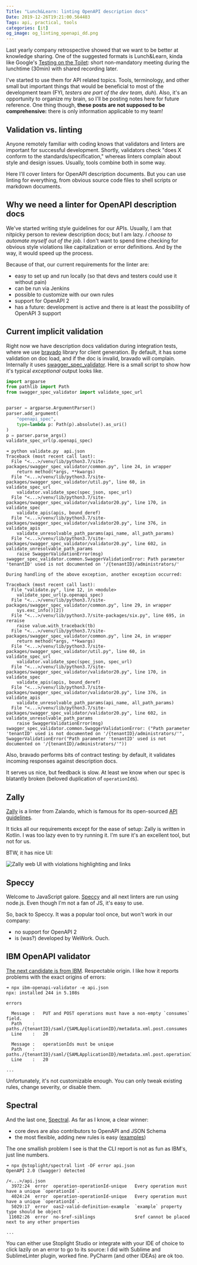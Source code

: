 ```yaml
---
Title: "Lunch&Learn: linting OpenAPI description docs"
Date: 2019-12-26T19:21:00.564483
Tags: api, practical, tools
categories: [it]
og_image: og_linting_openapi_dd.png
---
```


Last yearly company retrospective showed that we want to be better at knowledge sharing. One of the suggested formats is Lunch&Learn, kinda like Google's [Testing on the Toilet](https://testing.googleblog.com/2007/01/introducing-testing-on-toilet.html): short non-mandatory meeting during the lunchtime (30min) with shared recording later.

I've started to use them for API related topics. Tools, terminology, and other small but important things that would be beneficial to most of the development team (FYI, _testers are part of the dev team, duh_). Also, it's an opportunity to organize my brain, so I'll be posting notes here for future reference. One thing though, **these posts are not supposed to be comprehensive:** there is only information applicable to my team!


## Validation vs. linting
Anyone remotely familiar with coding knows that validators and linters are important for successful development. Shortly, validators check "does X conform to the standards/specification," whereas linters complain about style and design issues. Usually, tools combine both in some way.

Here I'll cover linters for OpenAPI description documents. But you can use linting for everything, from obvious source code files to shell scripts or markdown documents.


## Why we need a linter for OpenAPI description docs

We've started writing style guidelines for our APIs. Usually, I am that nitpicky person to review description docs; but I am lazy. _I choose to automate myself out of the job._ I don't want to spend time checking for obvious style violations like capitalization or error definitions. And by the way, it would speed up the process.

Because of that, our current requirements for the linter are:

* easy to set up and run locally (so that devs and testers could use it without pain)
* can be run via Jenkins
* possible to customize with our own rules
* support for OpenAPI 2
* has a future: development is active and there is at least the possibility of OpenAPI 3 support



## Current implicit validation

Right now we have description docs validation during integration tests, where we use [bravado](https://github.com/Yelp/bravado) library for client generation. By default, it has some validation on doc load, and if the doc is invalid, bravado will complain. Internally it uses [swagger_spec_validator](https://github.com/Yelp/swagger_spec_validator). Here is a small script to show how it's typical _exceptional_ output looks like.

```python
import argparse
from pathlib import Path
from swagger_spec_validator import validate_spec_url


parser = argparse.ArgumentParser()
parser.add_argument(
    "openapi_spec",
    type=lambda p: Path(p).absolute().as_uri()
)
p = parser.parse_args()
validate_spec_url(p.openapi_spec)
```

```text
➜ python validate.py  api.json
Traceback (most recent call last):
  File "<...>/venv/lib/python3.7/site-packages/swagger_spec_validator/common.py", line 24, in wrapper
    return method(*args, **kwargs)
  File "<...>/venv/lib/python3.7/site-packages/swagger_spec_validator/util.py", line 60, in validate_spec_url
    validator.validate_spec(spec_json, spec_url)
  File "<...>/venv/lib/python3.7/site-packages/swagger_spec_validator/validator20.py", line 170, in validate_spec
    validate_apis(apis, bound_deref)
  File "<...>/venv/lib/python3.7/site-packages/swagger_spec_validator/validator20.py", line 376, in validate_apis
    validate_unresolvable_path_params(api_name, all_path_params)
  File "<...>/venv/lib/python3.7/site-packages/swagger_spec_validator/validator20.py", line 602, in validate_unresolvable_path_params
    raise SwaggerValidationError(msg)
swagger_spec_validator.common.SwaggerValidationError: Path parameter 'tenantID' used is not documented on '/{tenantID}/administrators/'

During handling of the above exception, another exception occurred:

Traceback (most recent call last):
  File "validate.py", line 12, in <module>
    validate_spec_url(p.openapi_spec)
  File "<...>/venv/lib/python3.7/site-packages/swagger_spec_validator/common.py", line 29, in wrapper
    sys.exc_info()[2])
  File "<...>/venv/lib/python3.7/site-packages/six.py", line 695, in reraise
    raise value.with_traceback(tb)
  File "<...>/venv/lib/python3.7/site-packages/swagger_spec_validator/common.py", line 24, in wrapper
    return method(*args, **kwargs)
  File "<...>/venv/lib/python3.7/site-packages/swagger_spec_validator/util.py", line 60, in validate_spec_url
    validator.validate_spec(spec_json, spec_url)
  File "<...>/venv/lib/python3.7/site-packages/swagger_spec_validator/validator20.py", line 170, in validate_spec
    validate_apis(apis, bound_deref)
  File "<...>/venv/lib/python3.7/site-packages/swagger_spec_validator/validator20.py", line 376, in validate_apis
    validate_unresolvable_path_params(api_name, all_path_params)
  File "<...>/venv/lib/python3.7/site-packages/swagger_spec_validator/validator20.py", line 602, in validate_unresolvable_path_params
    raise SwaggerValidationError(msg)
swagger_spec_validator.common.SwaggerValidationError: ("Path parameter 'tenantID' used is not documented on '/{tenantID}/administrators/'", SwaggerValidationError("Path parameter 'tenantID' used is not documented on '/{tenantID}/administrators/'"))
```

Also, bravado performs bits of contract testing: by default, it validates incoming responses against description docs.

It serves us nice, but feedback is slow. At least we know when our spec is blatantly broken (beloved duplication of `operationId`s).


## Zally
[Zally](https://github.com/zalando/zally) is a linter from Zalando, which is famous for its open-sourced [API guidelines](https://opensource.zalando.com/restful-api-guidelines/).

It ticks all our requirements except for the ease of setup: Zally is written in Kotlin. I was too lazy even to try running it. I'm sure it's an excellent tool, but not for us.

BTW, it has nice UI:

![Zally web UI with violations highlighting and links](zally.png)


## Speccy
Welcome to JavaScript galore. [Speccy](https://github.com/wework/speccy) and all next linters are run using node.js. Even though I'm not a fan of JS, it's easy to use.

So, back to Speccy. It was a popular tool once, but won't work in our company:

* no support for OpenAPI 2
* is (was?) developed by WeWork. Ouch.

## IBM OpenAPI validator
[The next candidate is from IBM](https://github.com/IBM/openapi-validator). Respectable origin.  I like how it reports problems with the exact origins of errors:

```text
➜ npx ibm-openapi-validator -e api.json
npx: installed 244 in 5.108s

errors

  Message :   PUT and POST operations must have a non-empty `consumes` field.
  Path    :   paths./{tenantID}/saml/{SAMLApplicationID}/metadata.xml.post.consumes
  Line    :   20

  Message :   operationIds must be unique
  Path    :   paths./{tenantID}/saml/{SAMLApplicationID}/metadata.xml.post.operationId
  Line    :   20

...
```

Unfortunately, it's not customizable enough. You can only tweak existing rules, change severity, or disable them.


## Spectral
And the last one, [Spectral](https://stoplight.io/p/docs/gh/stoplightio/spectral). As far as I know, a clear winner:

- core devs are also contributors to OpenAPI and JSON Schema
- the most flexible, adding new rules is easy ([examples](https://github.com/openapi-contrib/style-guides))


The one smallish problem I see is that the CLI report is not as fun as IBM's, just line numbers. 

```text
➜ npx @stoplight/spectral lint -DF error api.json
OpenAPI 2.0 (Swagger) detected

/<...>/api.json
  3972:24  error  operation-operationId-unique   Every operation must have a unique `operationId`.
  4024:24  error  operation-operationId-unique   Every operation must have a unique `operationId`.
  5029:17  error  oas2-valid-definition-example  `example` property type should be object
 11602:26  error  no-$ref-siblings               $ref cannot be placed next to any other properties

...
```

You can either use Stoplight Studio or integrate with your IDE of choice to click lazily on an error to go to its source: I did with Sublime and SublimeLinter plugin, worked fine. PyCharm (and other IDEAs) are ok too.




